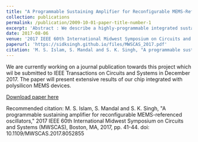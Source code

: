 ```yaml
---
title: "A Programmable Sustaining Amplifier for Reconfigurable MEMS-Referenced Oscillators"
collection: publications
permalink: /publication/2009-10-01-paper-title-number-1
excerpt: 'Abstract : We describe a highly-programmable integrated sustaining amplifier for reconfigurable MEMS-referenced oscillators. The frequency response, voltage gain, and phase shift of the amplifier can be independently controlled using bias currents, thus enabling it to be interfaced with a variety of MEMS devices with resonant frequencies in the 10-120kHz range. The chip, which was designed in 0.5μm CMOS, also includes i) an automatic level control (ALC) circuit; and ii) an independentlyadjustable background compensation network (BCN) that is used for canceling the parasitic electrical capacitance of the resonator. We present experimental data that confirms the functionality of individual circuit blocks and also the amplifier as a whole. <br /> We are currently working on a journal publication towards this project which will be submitted to IEEE Transactions on Circuits and Systems in December 2017. The paper will present extensive results of our chip integrated with polysilicon MEMS devices.'
date: 2017-08-06
venue: '2017 IEEE 60th International Midwest Symposium on Circuits and Systems (MWSCAS), Boston'
paperurl: 'https://sidksingh.github.io/files/MWSCAS_2017.pdf'
citation: 'M. S. Islam, S. Mandal and S. K. Singh, "A programmable sustaining amplifier for reconfigurable MEMS-referenced oscillators," 2017 IEEE 60th International Midwest Symposium on Circuits and Systems (MWSCAS), Boston, MA, 2017, pp. 41-44. <br />'
---
```


We are currently working on a journal publication towards this project which wil be submitted to IEEE Transactions on Circuits and Systems in December 2017. The paper will present extensive results of our chip integrated with polysilicon MEMS devices. 

[Download paper here](https://sidksingh.github.io/files/MWSCAS_2017.pdf)

Recommended citation: M. S. Islam, S. Mandal and S. K. Singh, "A programmable sustaining amplifier for reconfigurable MEMS-referenced oscillators," 2017 IEEE 60th International Midwest Symposium on Circuits and Systems (MWSCAS), Boston, MA, 2017, pp. 41-44.
doi: 10.1109/MWSCAS.2017.8052855
